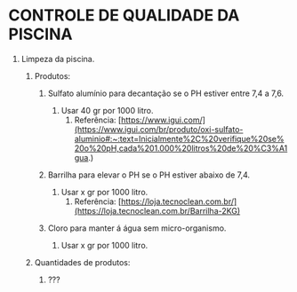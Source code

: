 # CONTROLE DE QUALIDADE DA PISCINA

1. Limpeza da piscina.
   1. Produtos:
      1. Sulfato alumínio para decantação se o PH estiver entre 7,4 a 7,6.
         1. Usar 40 gr por 1000 litro.
            1. Referência: [https://www.igui.com/](https://www.igui.com/br/produto/oxi-sulfato-aluminio#:~:text=Inicialmente%2C%20verifique%20se%20o%20pH,cada%201.000%20litros%20de%20%C3%A1gua.)

      2. Barrilha para elevar o PH se o PH estiver abaixo de 7,4.
         1. Usar x gr por 1000 litro.
            1. Referência: [https://loja.tecnoclean.com.br/](https://loja.tecnoclean.com.br/Barrilha-2KG)

      3. Cloro para manter á água sem micro-organismo.
         1. Usar x gr por 1000 litro.

   2. Quantidades de produtos:
      1. ???